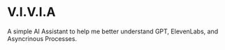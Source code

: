 # V.I.V.I.A
A simple AI Assistant to help me better understand GPT, ElevenLabs, and Asyncrinous Processes.
